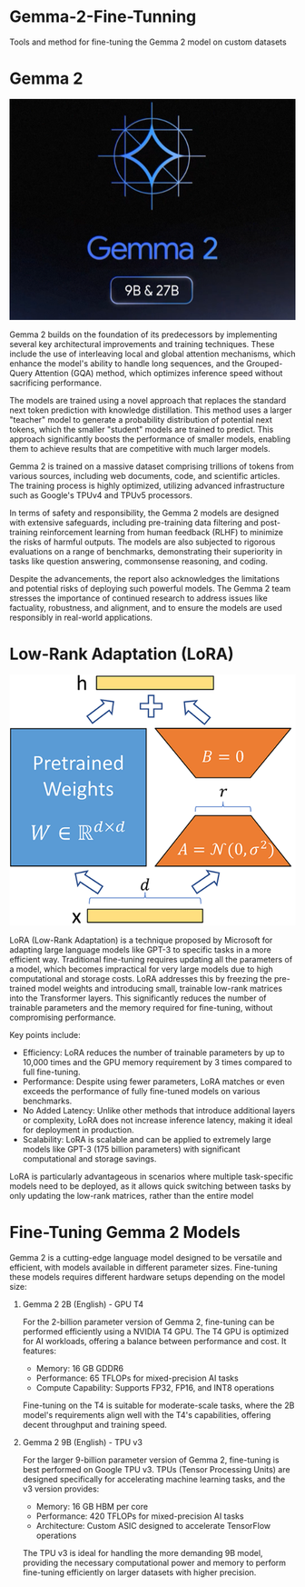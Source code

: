 # Gemma-2-Fine-Tunning
Tools and method for fine-tuning the Gemma 2 model on custom datasets

# Gemma 2
<p align="center">
  <img src="Gemma 2.png" />
</p>

Gemma 2 builds on the foundation of its predecessors by implementing several key architectural improvements and training techniques. These include the use of interleaving local and global attention mechanisms, which enhance the model's ability to handle long sequences, and the Grouped-Query Attention (GQA) method, which optimizes inference speed without sacrificing performance.

The models are trained using a novel approach that replaces the standard next token prediction with knowledge distillation. This method uses a larger "teacher" model to generate a probability distribution of potential next tokens, which the smaller "student" models are trained to predict. This approach significantly boosts the performance of smaller models, enabling them to achieve results that are competitive with much larger models.

Gemma 2 is trained on a massive dataset comprising trillions of tokens from various sources, including web documents, code, and scientific articles. The training process is highly optimized, utilizing advanced infrastructure such as Google's TPUv4 and TPUv5 processors.

In terms of safety and responsibility, the Gemma 2 models are designed with extensive safeguards, including pre-training data filtering and post-training reinforcement learning from human feedback (RLHF) to minimize the risks of harmful outputs. The models are also subjected to rigorous evaluations on a range of benchmarks, demonstrating their superiority in tasks like question answering, commonsense reasoning, and coding.

Despite the advancements, the report also acknowledges the limitations and potential risks of deploying such powerful models. The Gemma 2 team stresses the importance of continued research to address issues like factuality, robustness, and alignment, and to ensure the models are used responsibly in real-world applications.

# Low-Rank Adaptation (LoRA)
<p align="center">
  <img src="LoRa.png" />
</p>

LoRA (Low-Rank Adaptation) is a technique proposed by Microsoft for adapting large language models like GPT-3 to specific tasks in a more efficient way. Traditional fine-tuning requires updating all the parameters of a model, which becomes impractical for very large models due to high computational and storage costs. LoRA addresses this by freezing the pre-trained model weights and introducing small, trainable low-rank matrices into the Transformer layers. This significantly reduces the number of trainable parameters and the memory required for fine-tuning, without compromising performance.

Key points include:

- Efficiency: LoRA reduces the number of trainable parameters by up to 10,000 times and the GPU memory requirement by 3 times compared to full fine-tuning.
- Performance: Despite using fewer parameters, LoRA matches or even exceeds the performance of fully fine-tuned models on various benchmarks.
- No Added Latency: Unlike other methods that introduce additional layers or complexity, LoRA does not increase inference latency, making it ideal for deployment in production.
- Scalability: LoRA is scalable and can be applied to extremely large models like GPT-3 (175 billion parameters) with significant computational and storage savings.

LoRA is particularly advantageous in scenarios where multiple task-specific models need to be deployed, as it allows quick switching between tasks by only updating the low-rank matrices, rather than the entire model

# Fine-Tuning Gemma 2 Models
Gemma 2 is a cutting-edge language model designed to be versatile and efficient, with models available in different parameter sizes. Fine-tuning these models requires different hardware setups depending on the model size:
1.  Gemma 2 2B (English) - GPU T4

    For the 2-billion parameter version of Gemma 2, fine-tuning can be performed efficiently using a NVIDIA T4 GPU. The T4 GPU is optimized for AI workloads, offering a balance between performance and cost. It features:

    - Memory: 16 GB GDDR6
    - Performance: 65 TFLOPs for mixed-precision AI tasks
    - Compute Capability: Supports FP32, FP16, and INT8 operations

    Fine-tuning on the T4 is suitable for moderate-scale tasks, where the 2B model's requirements align well with the T4's capabilities, offering decent throughput and training speed.

2. Gemma 2 9B (English) - TPU v3
    
    For the larger 9-billion parameter version of Gemma 2, fine-tuning is best performed on Google TPU v3. TPUs (Tensor Processing Units) are designed specifically for accelerating machine learning tasks, and the v3 version provides:

    - Memory: 16 GB HBM per core
    - Performance: 420 TFLOPs for mixed-precision AI tasks
    - Architecture: Custom ASIC designed to accelerate TensorFlow operations

    The TPU v3 is ideal for handling the more demanding 9B model, providing the necessary computational power and memory to perform fine-tuning efficiently on larger datasets with higher precision.
